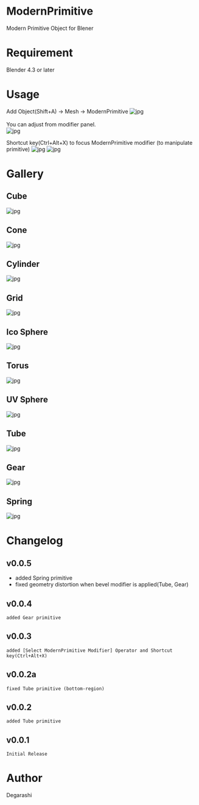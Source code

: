 # ModernPrimitive
Modern Primitive Object for Blener
# Requirement
Blender 4.3 or later

# Usage
Add Object(Shift+A) -> Mesh -> ModernPrimitive
![jpg](./doc_images/usage_0.jpg) <br>
<br>
You can adjust from modifier panel.<br>
![jpg](./doc_images/usage_panel_0.jpg)

Shortcut key(Ctrl+Alt+X) to focus ModernPrimitive modifier (to manipulate primitive)
![jpg](./doc_images/shortcut_key_0.jpg)
![jpg](./doc_images/selectmodifier_0.jpg)


# Gallery
## Cube
![jpg](./doc_images/usage_cube_0.jpg)
## Cone
![jpg](./doc_images/usage_cone_0.jpg)
## Cylinder
![jpg](./doc_images/usage_cylinder_0.jpg)
## Grid
![jpg](./doc_images/usage_grid_0.jpg)
## Ico Sphere
![jpg](./doc_images/usage_icosphere_0.jpg)
## Torus
![jpg](./doc_images/usage_torus_0.jpg)
## UV Sphere
![jpg](./doc_images/usage_uvsphere_0.jpg)
## Tube
![jpg](./doc_images/usage_tube_0.jpg)
## Gear
![jpg](./doc_images/usage_gear_0.jpg)
## Spring
![jpg](./doc_images/usage_spring_0.jpg)

# Changelog
## v0.0.5
- added Spring primitive
- fixed geometry distortion when bevel modifier is applied(Tube, Gear)
## v0.0.4
    added Gear primitive
## v0.0.3
    added [Select ModernPrimitive Modifier] Operator and Shortcut key(Ctrl+Alt+X)
## v0.0.2a
    fixed Tube primitive (bottom-region)
## v0.0.2
    added Tube primitive
## v0.0.1
    Initial Release

# Author
Degarashi
